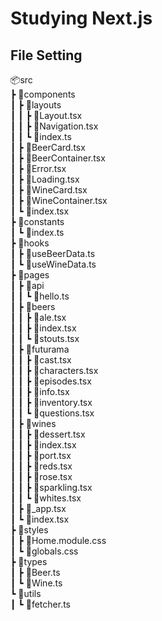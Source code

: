 # Studying Next.js

## File Setting

📦src<br>
 ┣ 📂components<br>
 ┃ ┣ 📂layouts<br>
 ┃ ┃ ┣ 📜Layout.tsx<br>
 ┃ ┃ ┣ 📜Navigation.tsx<br>
 ┃ ┃ ┗ 📜index.ts<br>
 ┃ ┣ 📜BeerCard.tsx<br>
 ┃ ┣ 📜BeerContainer.tsx<br>
 ┃ ┣ 📜Error.tsx<br>
 ┃ ┣ 📜Loading.tsx<br>
 ┃ ┣ 📜WineCard.tsx<br>
 ┃ ┣ 📜WineContainer.tsx<br>
 ┃ ┗ 📜index.tsx<br>
 ┣ 📂constants<br>
 ┃ ┗ 📜index.ts<br>
 ┣ 📂hooks<br>
 ┃ ┣ 📜useBeerData.ts<br>
 ┃ ┗ 📜useWineData.ts<br>
 ┣ 📂pages<br>
 ┃ ┣ 📂api<br>
 ┃ ┃ ┗ 📜hello.ts<br>
 ┃ ┣ 📂beers<br>
 ┃ ┃ ┣ 📜ale.tsx<br>
 ┃ ┃ ┣ 📜index.tsx<br>
 ┃ ┃ ┗ 📜stouts.tsx<br>
 ┃ ┣ 📂futurama<br>
 ┃ ┃ ┣ 📜cast.tsx<br>
 ┃ ┃ ┣ 📜characters.tsx<br>
 ┃ ┃ ┣ 📜episodes.tsx<br>
 ┃ ┃ ┣ 📜info.tsx<br>
 ┃ ┃ ┣ 📜inventory.tsx<br>
 ┃ ┃ ┗ 📜questions.tsx<br>
 ┃ ┣ 📂wines<br>
 ┃ ┃ ┣ 📜dessert.tsx<br>
 ┃ ┃ ┣ 📜index.tsx<br>
 ┃ ┃ ┣ 📜port.tsx<br>
 ┃ ┃ ┣ 📜reds.tsx<br>
 ┃ ┃ ┣ 📜rose.tsx<br>
 ┃ ┃ ┣ 📜sparkling.tsx<br>
 ┃ ┃ ┗ 📜whites.tsx<br>
 ┃ ┣ 📜_app.tsx<br>
 ┃ ┗ 📜index.tsx<br>
 ┣ 📂styles<br>
 ┃ ┣ 📜Home.module.css<br>
 ┃ ┗ 📜globals.css<br>
 ┣ 📂types<br>
 ┃ ┣ 📜Beer.ts<br>
 ┃ ┗ 📜Wine.ts<br>
 ┗ 📂utils<br>
 ┃ ┗ 📜fetcher.ts<br>
